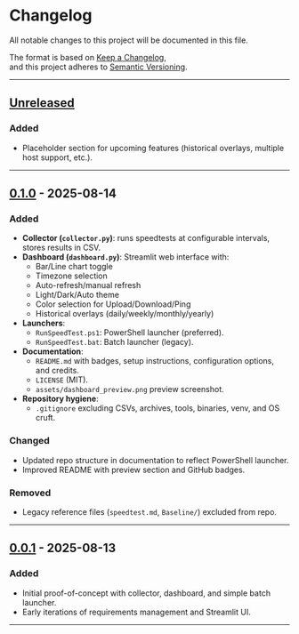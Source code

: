 # Changelog
All notable changes to this project will be documented in this file.  

The format is based on [Keep a Changelog](https://keepachangelog.com/en/1.1.0/),  
and this project adheres to [Semantic Versioning](https://semver.org/spec/v2.0.0.html).

---

## [Unreleased]

### Added
- Placeholder section for upcoming features (historical overlays, multiple host support, etc.).

---

## [0.1.0] - 2025-08-14
### Added
- **Collector (`collector.py`)**: runs speedtests at configurable intervals, stores results in CSV.
- **Dashboard (`dashboard.py`)**: Streamlit web interface with:
  - Bar/Line chart toggle
  - Timezone selection
  - Auto-refresh/manual refresh
  - Light/Dark/Auto theme
  - Color selection for Upload/Download/Ping
  - Historical overlays (daily/weekly/monthly/yearly)
- **Launchers**:
  - `RunSpeedTest.ps1`: PowerShell launcher (preferred).
  - `RunSpeedTest.bat`: Batch launcher (legacy).
- **Documentation**:
  - `README.md` with badges, setup instructions, configuration options, and credits.
  - `LICENSE` (MIT).
  - `assets/dashboard_preview.png` preview screenshot.
- **Repository hygiene**:
  - `.gitignore` excluding CSVs, archives, tools, binaries, venv, and OS cruft.

### Changed
- Updated repo structure in documentation to reflect PowerShell launcher.
- Improved README with preview section and GitHub badges.

### Removed
- Legacy reference files (`speedtest.md`, `Baseline/`) excluded from repo.

---

## [0.0.1] - 2025-08-13
### Added
- Initial proof-of-concept with collector, dashboard, and simple batch launcher.
- Early iterations of requirements management and Streamlit UI.

---

[Unreleased]: https://github.com/RamrattanN/speedtest-dashboard/compare/v0.1.0...HEAD
[0.1.0]: https://github.com/RamrattanN/speedtest-dashboard/releases/tag/v0.1.0
[0.0.1]: https://github.com/RamrattanN/speedtest-dashboard/releases/tag/v0.0.1

